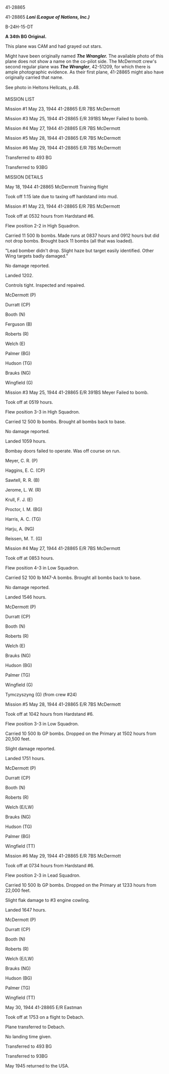 





41-28865






 




41-28865 ***Loni (League of Nations, Inc.)***

B-24H-15-DT

**A 34th BG Original.**

This plane was CAM and had grayed out stars.

Might have been originally named ***The Wrangler.***
The available photo of this plane does not show a name on the co-pilot
side. The McDermott crew's second
regular plane was ***The Wrangler***, 42-51209, for which there is
ample photographic evidence. As their first plane, 41-28865 might also have
originally carried that name.

See photo in Heltons Hellcats, p.48.

MISSION LIST

Mission #1 May 23, 1944 41-28865 E/R 7BS McDermott

Mission #3 May 25, 1944 41-28865 E/R 391BS Meyer
Failed to bomb.

Mission #4 May 27, 1944 41-28865 E/R 7BS McDermott

Mission #5 May 28, 1944 41-28865 E/R 7BS McDermott

Mission #6 May 29, 1944 41-28865 E/R 7BS McDermott

Transferred to 493 BG

Transferred to 93BG

MISSION DETAILS


May 18, 1944 41-28865 McDermott Training
flight

Took off 1:15 late due to taxing off hardstand into mud.

Mission #1 May 23, 1944 41-28865 E/R 7BS McDermott

Took off at 0532 hours from Hardstand #6.

Flew position 2-2 in High Squadron.

Carried 11 500 lb bombs. Made runs at 0837 hours and 0912
hours but did not drop bombs. Brought back 11 bombs (all that was loaded).

"Lead bomber didn't drop. Slight haze but target easily
identified. Other Wing targets badly damaged."

No damage reported.

Landed 1202\.

Controls tight. Inspected and repaired.

McDermott (P)

Durratt (CP)

Booth (N)

Ferguson (B)

Roberts (R)

Welch (E)

Palmer (BG)

Hudson (TG)

Brauks (NG)

Wingfield (G)

Mission #3 May 25, 1944 41-28865 E/R 391BS Meyer
Failed to bomb.

Took off at 0519 hours.

Flew position 3-3 in High Squadron.

Carried 12 500 lb bombs. Brought all bombs back to base.

No damage reported.

Landed 1059 hours.

Bombay doors failed to operate. Was off course on run.

Meyer, C. R. (P)

Haggins, E. C. (CP)

Sawtell, R. R. (B)

Jerome, L. W. (R)

Krull, F. J. (E)

Proctor, I. M. (BG)

Harris, A. C. (TG)

Harju, A. (NG)

Reissen, M. T. (G)

Mission #4 May 27, 1944 41-28865 E/R 7BS McDermott

Took off at 0853 hours.

Flew position 4-3 in Low Squadron.

Carried 52 100 lb M47-A bombs. Brought all bombs back to
base.

No damage reported.

Landed 1546 hours.

McDermott (P)

Durratt (CP)

Booth (N)

Roberts (R)

Welch (E)

Brauks (NG)

Hudson (BG)

Palmer (TG)

Wingfield (G)

Tymczyszyng (G) (from crew #24)

Mission #5 May 28, 1944 41-28865 E/R 7BS McDermott

Took off at 1042 hours from Hardstand #6.

Flew position 3-3 in Low Squadron.

Carried 10 500 lb GP bombs. Dropped on the Primary at 1502
hours from 20,500 feet.

Slight damage reported.

Landed 1751 hours.

McDermott (P)

Durratt (CP)

Booth (N)

Roberts (R)

Welch (E/LW)

Brauks (NG)

Hudson (TG)

Palmer (BG)

Wingfield (TT)

Mission #6 May 29, 1944 41-28865 E/R 7BS
McDermott

Took off at 0734 hours from Hardstand #6.

Flew position 2-3 in Lead Squadron.

Carried 10 500 lb GP bombs. Dropped on the Primary at 1233
hours from 22,000 feet.

Slight flak damage to #3 engine
cowling.

Landed 1647 hours.

McDermott (P)

Durratt (CP)

Booth (N)

Roberts (R)

Welch (E/LW)

Brauks (NG)

Hudson (BG)

Palmer (TG)

Wingfield (TT)


May 30, 1944 41-28865 E/R Eastman

Took off at 1753 on a flight to Debach.

Plane transferred to Debach.

No landing time given.

Transferred to 493 BG

Transferred to 93BG

May 1945 returned to the USA.




